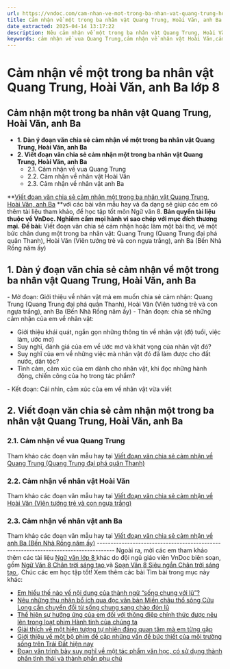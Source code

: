 ```yaml
---
url: https://vndoc.com/cam-nhan-ve-mot-trong-ba-nhan-vat-quang-trung-hoai-van-anh-ba-lop-8-296992
title: Cảm nhận về một trong ba nhân vật Quang Trung, Hoài Văn, anh Ba lớp 8 - VnDoc.com
date_extracted: 2025-04-14 13:17:22
description: Nêu cảm nhận về một trong ba nhân vật Quang Trung, Hoài Văn, anh Ba được biên soạn nhằm giúp các em HS đạt kết quả tốt trong quá trình làm bài tập và học tập môn Ngữ văn lớp 8.
keywords: cảm nhận về vua Quang Trung,cảm nhận về nhân vật Hoài Văn,cảm nhận về nhân vật anh Ba,Viết đoạn văn chia sẻ cảm nhận một trong ba nhân vật Quang Trung Hoài Văn anh Ba,Đoạn văn cảm nhận về Quang Trung,Đoạn văn cảm nhận về Hoài Văn,Đoạn văn cảm nhận về anh Ba,văn mẫu lớp 8,ngữ văn 8
---
```


# Cảm nhận về một trong ba nhân vật Quang Trung, Hoài Văn, anh Ba lớp 8
## **Cảm nhận một trong ba nhân vật Quang Trung, Hoài Văn, anh Ba**
  * **1\. Dàn ý đoạn văn chia sẻ cảm nhận về một trong ba nhân vật Quang Trung, Hoài Văn, anh Ba**
  * **2\. Viết đoạn văn chia sẻ cảm nhận một trong ba nhân vật Quang Trung, Hoài Văn, anh Ba**
    * 2.1. Cảm nhận về vua Quang Trung
    * 2.2. Cảm nhận về nhân vật Hoài Văn
    * 2.3. Cảm nhận về nhân vật anh Ba

**[Viết đoạn văn chia sẻ cảm nhận một trong ba nhân vật Quang Trung, Hoài Văn, anh Ba](<https://vndoc.com/cam-nhan-ve-mot-trong-ba-nhan-vat-quang-trung-hoai-van-anh-ba-lop-8-296992>) **với các bài văn mẫu hay và đa dạng sẽ giúp các em có thêm tài liệu tham khảo, để học tập tốt môn Ngữ văn 8.
**Bản quyền tài liệu thuộc về VnDoc. Nghiêm cấm mọi hành vi sao chép với mục đích thương mại.**
**Đề bài:** Viết đoạn văn chia sẻ cảm nhận hoặc làm một bài thơ, vẽ một bức chân dung một trong ba nhân vật: Quang Trung \(Quang Trung đại phá quân Thanh\), Hoài Văn \(Viên tướng trẻ và con ngựa trắng\), anh Ba \(Bến Nhà Rồng năm ấy\)
## **1\. Dàn ý đoạn văn chia sẻ cảm nhận về một** **trong ba nhân vật Quang Trung, Hoài Văn, anh Ba**
\- Mở đoạn: Giới thiệu về nhân vật mà em muốn chia sẻ cảm nhận: Quang Trung \(Quang Trung đại phá quân Thanh\), Hoài Văn \(Viên tướng trẻ và con ngựa trắng\), anh Ba \(Bến Nhà Rồng năm ấy\)
\- Thân đoạn: chia sẻ những cảm nhận của em về nhân vật:
  * Giới thiệu khái quát, ngắn gọn những thông tin về nhân vật \(độ tuổi, việc làm, ước mơ\)
  * Suy nghĩ, đánh giá của em về ước mơ và khát vọng của nhân vật đó?
  * Suy nghĩ của em về những việc mà nhân vật đó đã làm được cho đất nước, dân tộc?
  * Tình cảm, cảm xúc của em dành cho nhân vật, khi đọc những hành động, chiến công của họ trong tác phẩm?

\- Kết đoạn: Cái nhìn, cảm xúc của em về nhân vật vừa viết
## **2\. Viết đoạn văn chia sẻ cảm nhận một trong ba nhân vật Quang Trung, Hoài Văn, anh Ba**
### 2.1. Cảm nhận về vua Quang Trung
Tham khảo các đoạn văn mẫu hay tại [Viết đoạn văn chia sẻ cảm nhận về Quang Trung \(Quang Trung đại phá quân Thanh\)](<https://vndoc.com/viet-doan-van-cam-nhan-ve-vua-quang-trung-lop-8-296989>)
### 2.2. Cảm nhận về nhân vật Hoài Văn
Tham khảo các đoạn văn mẫu hay tại [Viết đoạn văn chia sẻ cảm nhận về Hoài Văn \(Viên tướng trẻ và con ngựa trắng\)](<https://vndoc.com/viet-doan-van-cam-nhan-ve-nhan-vat-hoai-van-lop-8-296990>)
### 2.3. Cảm nhận về nhân vật anh Ba
Tham khảo các đoạn văn mẫu hay tại [Viết đoạn văn chia sẻ cảm nhận về anh Ba \(Bến Nhà Rồng năm ấy\)](<https://vndoc.com/viet-doan-van-cam-nhan-ve-nhan-vat-anh-ba-lop-8-296991>)
\------------------------------------------------------------------------------------
Ngoài ra, mời các em tham khảo thêm các tài liệu [ Ngữ văn lớp 8 ](<https://vndoc.com/ngu-van-lop8>) khác do đội ngũ giáo viên VnDoc biên soạn, gồm [ Ngữ Văn 8 Chân trời sáng tạo ](<https://vndoc.com/ngu-van-8-chan-troi-sang-tao>) và [ Soạn Văn 8 Siêu ngắn Chân trời sáng tạo ](<https://vndoc.com/soan-van-8-sieu-ngan>) . Chúc các em học tập tốt\!
Xem thêm các bài Tìm bài trong mục này khác:
  * [Em hiểu thế nào về nội dung của thành ngữ “sống chung với lũ”?](</em-hieu-the-nao-ve-noi-dung-cua-thanh-ngu-song-chung-voi-lu-296993>)
  * [Nêu những thu nhận bổ ích qua đọc văn bản Miền châu thổ sông Cửu Long cần chuyển đổi từ sống chung sang chào đón lũ](</neu-nhung-thu-nhan-bo-ich-qua-van-ban-mien-chau-tho-song-cuu-long-can-chuyen-doi-tu-song-chung-sang-chao-don-lu-296994>)
  * [Thể hiện sự hưởng ứng của em đối với thông điệp chính thức được nêu lên trong loạt phim Hành tinh của chúng ta](</the-hien-su-huong-ung-cua-em-doi-voi-thong-diep-chinh-thuc-duoc-neu-len-trong-loat-phim-hanh-tinh-cua-chung-ta-296995>)
  * [Giải thích về một hiện tượng tự nhiên đáng quan tâm mà em từng gặp](</giai-thich-ve-mot-hien-tuong-tu-nhien-dang-quan-tam-ma-em-tung-gap-lop-8-296996>)
  * [Giới thiệu về một bộ phim đề cập những vấn đề bức thiết của môi trường sống trên Trái Đất hiện nay](</gioi-thieu-ve-mot-bo-phim-de-cap-nhung-van-de-buc-thiet-cua-moi-truong-song-tren-trai-dat-hien-nay-297069>)
  * [Đoạn văn trình bày suy nghĩ về một tác phẩm văn học, có sử dụng thành phần tình thái và thành phần phụ chú](</viet-mot-doan-van-trinh-bay-suy-nghi-cua-em-ve-mot-tac-pham-van-hoc-lop-8-297070>)

